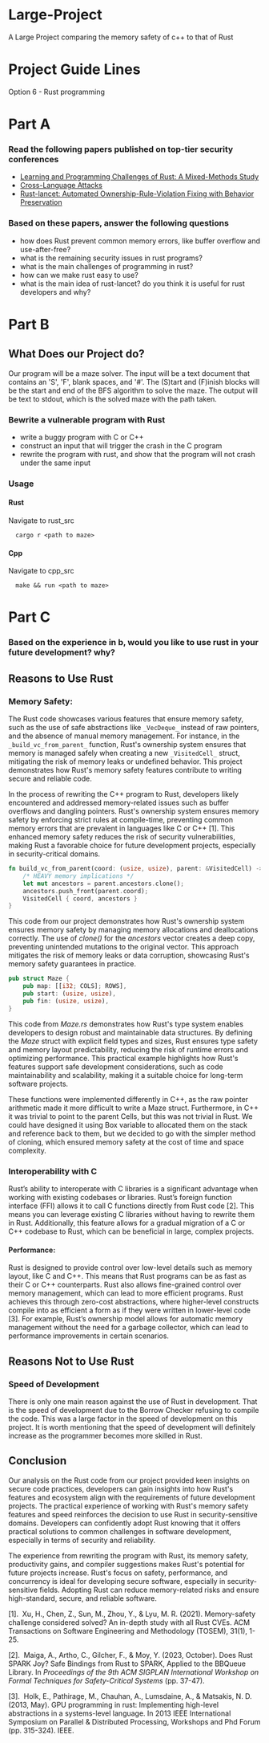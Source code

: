 # Large-Project
A Large Project comparing the memory safety of c++ to that of Rust 

# Project Guide Lines
Option 6 - Rust programming
# Part A
### Read the following papers published on top-tier security conferences
* [Learning and Programming Challenges of Rust: A Mixed-Methods Study](https://songlh.github.io/paper/survey.pdf)
* [Cross-Language Attacks](https://www.ndss-symposium.org/wp-content/uploads/2022-78-paper.pdf)
* [Rust-lancet: Automated Ownership-Rule-Violation Fixing with Behavior Preservation](https://songlh.github.io/paper/lancet.pdf)
### Based on these papers, answer the following questions

* how does Rust prevent common memory errors, like buffer overflow and use-after-free?
* what is the remaining security issues in rust programs?
* what is the main challenges of programming in rust?
* how can we make rust easy to use?
* what is the main idea of rust-lancet? do you think it is useful for rust developers and why?
  
# Part B

## What Does our Project do? 
Our program will be a maze solver. The input will be a text document that contains an 'S', 'F', blank spaces, and '#'. The (S)tart and (F)inish blocks will be the start and end of the BFS algorithm to solve the maze. The output will be text to stdout, which is the solved maze with the path taken. 


### Bewrite a vulnerable program with Rust
* write a buggy program with C or C++
* construct an input that will trigger the crash in the C program
* rewrite the program with rust, and show that the program will not crash under the same input

### Usage
  #### Rust
  Navigate to rust_src
  ```shell
    cargo r <path to maze>
  ```
  #### Cpp
  Navigate to cpp_src
  ```shell
    make && run <path to maze>
  ```

# Part C 
### Based on the experience in b, would you like to use rust in your future development? why?


## Reasons to Use Rust
### Memory Safety:
The Rust code showcases various features that ensure memory safety, such as the use of safe abstractions like `_VecDeque_` instead of raw pointers, and the absence of manual memory management. For instance, in the `_build_vc_from_parent_` function, Rust's ownership system ensures that memory is managed safely when creating a new `_VisitedCell_` struct, mitigating the risk of memory leaks or undefined behavior. This project demonstrates how Rust's memory safety features contribute to writing secure and reliable code.

In the process of rewriting the C++ program to Rust, developers likely encountered and addressed memory-related issues such as buffer overflows and dangling pointers. Rust's ownership system ensures memory safety by enforcing strict rules at compile-time, preventing common memory errors that are prevalent in languages like C or C++ [1]. This enhanced memory safety reduces the risk of security vulnerabilities, making Rust a favorable choice for future development projects, especially in security-critical domains.

``` Rust
fn build_vc_from_parent(coord: (usize, usize), parent: &VisitedCell) -> VisitedCell {
    /* HEAVY memory implications */
    let mut ancestors = parent.ancestors.clone();
    ancestors.push_front(parent.coord);
    VisitedCell { coord, ancestors }
}
```


This code from our project demonstrates how Rust's ownership system ensures memory safety by managing memory allocations and deallocations correctly. The use of _clone()_ for the _ancestors_ vector creates a deep copy, preventing unintended mutations to the original vector. This approach mitigates the risk of memory leaks or data corruption, showcasing Rust's memory safety guarantees in practice.

```Rust
pub struct Maze {
    pub map: [[i32; COLS]; ROWS],
    pub start: (usize, usize),
    pub fin: (usize, usize),
}
```

This code from _Maze.rs_ demonstrates how Rust's type system enables developers to design robust and maintainable data structures. By defining the _Maze_ struct with explicit field types and sizes, Rust ensures type safety and memory layout predictability, reducing the risk of runtime errors and optimizing performance. This practical example highlights how Rust's features support safe development considerations, such as code maintainability and scalability, making it a suitable choice for long-term software projects.

These functions were implemented differently in C++, as the raw pointer arithmetic made it more difficult to write a Maze struct. Furthermore, in C++ it was trivial to point to the parent Cells, but this was not trivial in Rust. We could have designed it using Box variable to allocated them on the stack and reference back to them, but we decided to go with the simpler method of cloning, which ensured memory safety at the cost of time and space complexity.
### Interoperability with C

Rust’s ability to interoperate with C libraries is a significant advantage when working with existing codebases or libraries. Rust’s foreign function interface (FFI) allows it to call C functions directly from Rust code [2]. This means you can leverage existing C libraries without having to rewrite them in Rust. Additionally, this feature allows for a gradual migration of a C or C++ codebase to Rust, which can be beneficial in large, complex projects.

#### Performance:
Rust is designed to provide control over low-level details such as memory layout, like C and C++. This means that Rust programs can be as fast as their C or C++ counterparts. Rust also allows fine-grained control over memory management, which can lead to more efficient programs. Rust achieves this through zero-cost abstractions, where higher-level constructs compile into as efficient a form as if they were written in lower-level code [3]. For example, Rust’s ownership model allows for automatic memory management without the need for a garbage collector, which can lead to performance improvements in certain scenarios.
## Reasons Not to Use Rust

### Speed of Development 
There is only one main reason against the use of Rust in development. That is the speed of development due to the Borrow Checker refusing to compile the code. This was a large factor in the speed of development on this project. It is worth mentioning that the speed of development will definitely increase as the programmer becomes more skilled in Rust. 

## Conclusion
Our analysis on the Rust code from our project provided keen insights on secure code practices, developers can gain insights into how Rust's features and ecosystem align with the requirements of future development projects. The practical experience of working with Rust's memory safety features and speed reinforces the decision to use Rust in security-sensitive domains. Developers can confidently adopt Rust knowing that it offers practical solutions to common challenges in software development, especially in terms of security and reliability.

The experience from rewriting the program with Rust, its memory safety, productivity gains, and compiler suggestions makes Rust's potential for future projects increase. Rust's focus on safety, performance, and concurrency is ideal for developing secure software, especially in security-sensitive fields. Adopting Rust can reduce memory-related risks and ensure high-standard, secure, and reliable software.



[1].  Xu, H., Chen, Z., Sun, M., Zhou, Y., & Lyu, M. R. (2021). Memory-safety challenge considered solved? An in-depth study with all Rust CVEs. ACM Transactions on Software Engineering and Methodology (TOSEM), 31(1), 1-25.

[2].  Maiga, A., Artho, C., Gilcher, F., & Moy, Y. (2023, October). Does Rust SPARK Joy? Safe Bindings from Rust to SPARK, Applied to the BBQueue Library. In _Proceedings of the 9th ACM SIGPLAN International Workshop on Formal Techniques for Safety-Critical Systems_ (pp. 37-47).

[3].  Holk, E., Pathirage, M., Chauhan, A., Lumsdaine, A., & Matsakis, N. D. (2013, May). GPU programming in rust: Implementing high-level abstractions in a systems-level language. In 2013 IEEE International Symposium on Parallel & Distributed Processing, Workshops and Phd Forum (pp. 315-324). IEEE.

